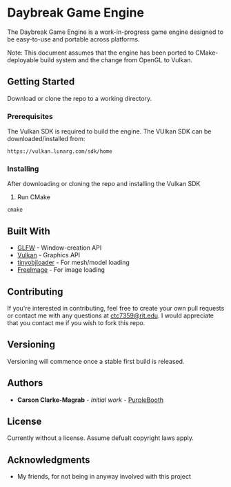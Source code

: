# Daybreak Game Engine

The Daybreak Game Engine is a work-in-progress game engine designed to be easy-to-use and portable across platforms.

Note: This document assumes that the engine has been ported to CMake-deployable build system and the change from OpenGL to Vulkan.

## Getting Started

Download or clone the repo to a working directory.

### Prerequisites

The Vulkan SDK is required to build the engine. The VUlkan SDK can be downloaded/installed from: 

```
https://vulkan.lunarg.com/sdk/home
```

### Installing

After downloading or cloning the repo and installing the Vulkan SDK

1. Run CMake

```
cmake
```

## Built With

* [GLFW](https://www.glfw.org/) - Window-creation API
* [Vulkan](https://www.khronos.org/vulkan/) - Graphics API
* [tinyobjloader](https://github.com/syoyo/tinyobjloader) - For mesh/model loading
* [FreeImage](https://freeimage.sourceforge.net) - For image loading

## Contributing

If you're interested in contributing, feel free to create your own pull requests or contact me with any questions at ctc7359@rit.edu. I would appreciate that you contact me if you wish to fork this repo.

## Versioning

Versioning will commence once a stable first build is released.

## Authors

* **Carson Clarke-Magrab** - *Initial work* - [PurpleBooth](https://github.com/PurpleBooth)

## License

Currently without a license. Assume defualt copyright laws apply.

## Acknowledgments

* My friends, for not being in anyway involved with this project


